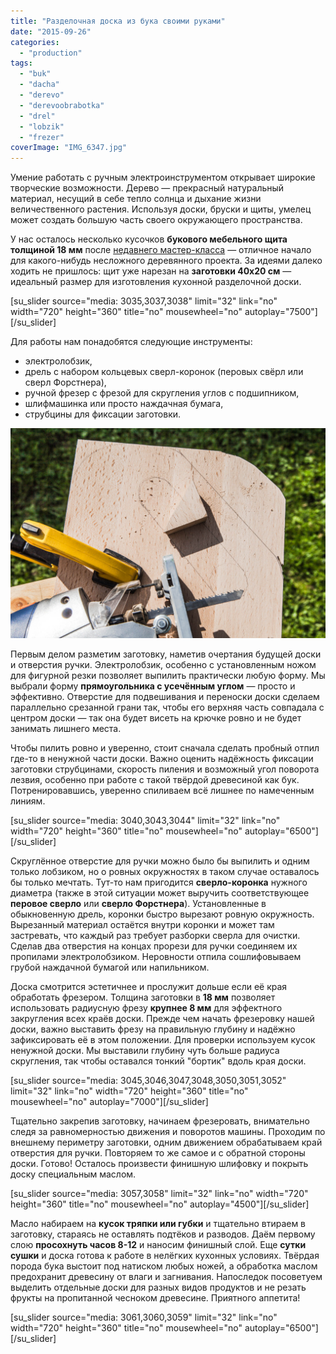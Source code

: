 ```yaml
---
title: "Разделочная доска из бука своими руками"
date: "2015-09-26"
categories:
  - "production"
tags:
  - "buk"
  - "dacha"
  - "derevo"
  - "derevoobrabotka"
  - "drel"
  - "lobzik"
  - "frezer"
coverImage: "IMG_6347.jpg"
---
```


Умение работать с ручным электроинструментом открывает широкие творческие возможности. Дерево — прекрасный натуральный материал, несущий в себе тепло солнца и дыхание жизни величественного растения. Используя доски, бруски и щиты, умелец может создать большую часть своего окружающего пространства.

У нас осталось несколько кусочков **букового мебельного щита толщиной 18 мм** после [недавнего мастер-класса](http://ooley.ru/stolyarnyj-tseh-na-fabrike-na-danilovskom-rynke/) — отличное начало для какого-нибудь несложного деревянного проекта. За идеями далеко ходить не пришлось: щит уже нарезан на **заготовки 40х20 см** — идеальный размер для изготовления кухонной разделочной доски.

\[su_slider source="media: 3035,3037,3038" limit="32" link="no" width="720" height="360" title="no" mousewheel="no" autoplay="7500"\]\[/su_slider\]

Для работы нам понадобятся следующие инструменты:

- электролобзик,
- дрель с набором кольцевых сверл-коронок (перовых свёрл или сверл Форстнера),
- ручной фрезер с фрезой для скругления углов с подшипником,
- шлифмашинка или просто наждачная бумага,
- струбцины для фиксации заготовки.

![IMG_6302](./images/IMG_6302.jpg)

Первым делом разметим заготовку, наметив очертания будущей доски и отверстия ручки. Электролобзик, особенно с установленным ножом для фигурной резки позволяет выпилить практически любую форму. Мы выбрали форму **прямоугольника с усечённым углом** — просто и эффективно. Отверстие для подвешивания и переноски доски сделаем параллельно срезанной грани так, чтобы его верхняя часть совпадала с центром доски — так она будет висеть на крючке ровно и не будет занимать лишнего места.

Чтобы пилить ровно и уверенно, стоит сначала сделать пробный отпил где-то в ненужной части доски. Важно оценить надёжность фиксации заготовки струбцинами, скорость пиления и возможный угол поворота лезвия, особенно при работе с такой твёрдой древесиной как бук. Потренировавшись, уверенно спиливаем всё лишнее по намеченным линиям.

\[su_slider source="media: 3040,3043,3044" limit="32" link="no" width="720" height="360" title="no" mousewheel="no" autoplay="6500"\]\[/su_slider\]

Скруглённое отверстие для ручки можно было бы выпилить и одним только лобзиком, но о ровных окружностях в таком случае оставалось бы только мечтать. Тут-то нам пригодится **сверло-коронка** нужного диаметра (также в этой ситуации может выручить соответствующее **перовое сверло** или **сверло Форстнера**). Установленные в обыкновенную дрель, коронки быстро вырезают ровную окружность. Вырезанный материал остаётся внутри коронки и может там застревать, что каждый раз требует разборки сверла для очистки. Сделав два отверстия на концах прорези для ручки соединяем их пропилами электролобзиком. Неровности отпила сошлифовываем грубой наждачной бумагой или напильником.

Доска смотрится эстетичнее и прослужит дольше если её края обработать фрезером. Толщина заготовки в **18 мм** позволяет использовать радиусную фрезу **крупнее 8 мм** для эффектного закругления всех краёв доски. Прежде чем начать фрезеровку нашей доски, важно выставить фрезу на правильную глубину и надёжно зафиксировать её в этом положении. Для проверки используем кусок ненужной доски. Мы выставили глубину чуть больше радиуса скругления, так чтобы оставался тонкий "бортик" вдоль края доски.

\[su_slider source="media: 3045,3046,3047,3048,3050,3051,3052" limit="32" link="no" width="720" height="360" title="no" mousewheel="no" autoplay="7000"\]\[/su_slider\]

Тщательно закрепив заготовку, начинаем фрезеровать, внимательно следя за равномерностью движения и поворотов машины. Проходим по внешнему периметру заготовки, одним движением обрабатываем край отверстия для ручки. Повторяем то же самое и с обратной стороны доски. Готово! Осталось произвести финишную шлифовку и покрыть доску специальным маслом.

\[su_slider source="media: 3057,3058" limit="32" link="no" width="720" height="360" title="no" mousewheel="no" autoplay="4500"\]\[/su_slider\]

Масло набираем на **кусок тряпки или губки** и тщательно втираем в заготовку, стараясь не оставлять подтёков и разводов. Даём первому слою **просохнуть часов 8-12** и наносим финишный слой. Еще **сутки сушки** и доска готова к работе в нелёгких кухонных условиях. Твёрдая порода бука выстоит под натиском любых ножей, а обработка маслом предохранит древесину от влаги и загнивания. Напоследок посоветуем выделить отдельные доски для разных видов продуктов и не резать фрукты на пропитанной чесноком древесине. Приятного аппетита!

\[su_slider source="media: 3061,3060,3059" limit="32" link="no" width="720" height="360" title="no" mousewheel="no" autoplay="6500"\]\[/su_slider\]
